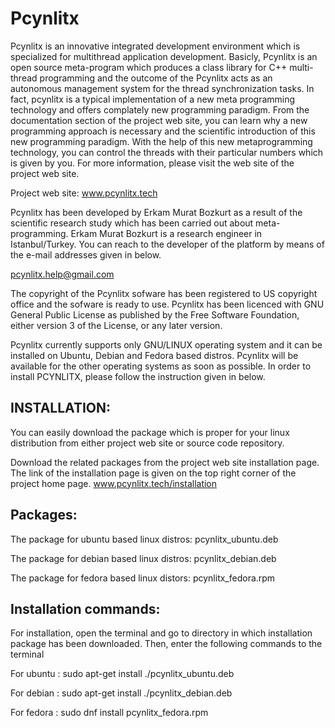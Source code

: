 # Pcynlitx
Pcynlitx is an innovative integrated development environment which is specialized for multithread application development. Basicly, Pcynlitx is an open source meta-program which produces a class library for C++ multi-thread programming and the outcome of the Pcynlitx acts as an autonomous management system for the thread synchronization tasks. In fact, pcynlitx is a typical implementation of a new meta programming technology and offers complately new programming paradigm. From the documentation section of the project web site, you can learn why a new programming approach is necessary and the scientific introduction of this new programming paradigm. With the help of this new metaprogramming technology, you can control the threads with their particular numbers which is given by you. For more information, please visit the web site of the project web site.

Project web site: www.pcynlitx.tech

Pcynlitx has been developed by Erkam Murat Bozkurt as a result of the scientific research study which has been carried out about meta-programming. Erkam Murat Bozkurt is a research engineer in Istanbul/Turkey. You can reach to the developer of the platform by means of the e-mail addresses given in below.

pcynlitx.help@gmail.com

The copyright of the Pcynlitx sofware has been registered to US copyright office and the sofware is ready to use. Pcynlitx has been licenced with GNU General Public License as published by the Free Software Foundation, either version 3 of the License, or any later version.

Pcynlitx currently supports only GNU/LINUX operating system and it can be installed on Ubuntu, Debian and Fedora based distros. Pcynlitx will be available for the other operating systems as soon as possible. In order to install PCYNLITX, please follow the instruction given in below.

INSTALLATION:
-------------

You can easily download the package which is proper for your linux distribution from either project web site or source code repository.

Download the related packages from the project web site installation page. The link of the installation page is given on the top right corner of the project home page. www.pcynlitx.tech/installation

Packages:
---------

The package for ubuntu based linux distros: pcynlitx_ubuntu.deb

The package for debian based linux distros: pcynlitx_debian.deb

The package for fedora based linux distors: pcynlitx_fedora.rpm


Installation commands:
----------------------

For installation, open the terminal and go to directory in which installation package has been downloaded. Then, enter the following commands to the terminal

For ubuntu : sudo apt-get install ./pcynlitx_ubuntu.deb

For debian : sudo apt-get install ./pcynlitx_debian.deb

For fedora : sudo dnf install pcynlitx_fedora.rpm
